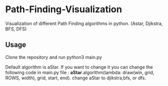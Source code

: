 
<h1> Path-Finding-Visualization </h1>
<p>Visualization of different Path Finding algorithms in python. (Astar, Djikstra, BFS, DFS) </p>

<h2> Usage </h2>
<p> Clone the repository and run python3 main.py </p>
<p> Default algorithm is aStar. If you want to change it you can change the following code in main.py file : 
  <b>aStar</b>.algorithm(lambda: draw(win, grid, ROWS, width), grid, start, end). change aStar to djikstra,bfs, or dfs. </p>
